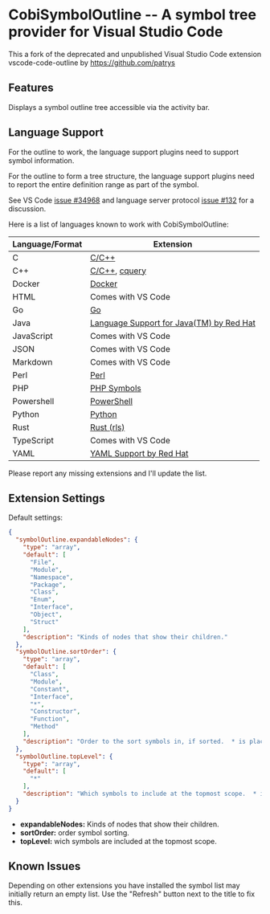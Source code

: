# CobiSymbolOutline -- A symbol tree provider for Visual Studio Code

This a fork of the deprecated and unpublished Visual Studio Code extension vscode-code-outline by https://github.com/patrys

## Features

Displays a symbol outline tree accessible via the activity bar.

## Language Support

For the outline to work, the language support plugins need to support symbol information.

For the outline to form a tree structure, the language support plugins need to report the entire definition range as part of the symbol.

See VS Code [issue #34968](https://github.com/Microsoft/vscode/issues/34968) and language server protocol [issue #132](https://github.com/Microsoft/language-server-protocol/issues/132) for a discussion.

Here is a list of languages known to work with CobiSymbolOutline:

| Language/Format | Extension |
| --- | --- |
| C | [C/C++](https://marketplace.visualstudio.com/items?itemName=ms-vscode.cpptools) |
| C++ | [C/C++](https://marketplace.visualstudio.com/items?itemName=ms-vscode.cpptools), [cquery](https://github.com/cquery-project/vscode-cquery) |
| Docker | [Docker](https://marketplace.visualstudio.com/items?itemName=PeterJausovec.vscode-docker) |
| HTML | Comes with VS Code |
| Go | [Go](https://marketplace.visualstudio.com/items?itemName=ms-vscode.Go) |
| Java | [Language Support for Java(TM) by Red Hat](https://marketplace.visualstudio.com/items?itemName=redhat.java)
| JavaScript | Comes with VS Code |
| JSON | Comes with VS Code |
| Markdown | Comes with VS Code |
| Perl | [Perl](https://marketplace.visualstudio.com/items?itemName=henriiik.vscode-perl) |
| PHP | [PHP Symbols](https://marketplace.visualstudio.com/items?itemName=linyang95.php-symbols) |
| Powershell | [PowerShell](https://marketplace.visualstudio.com/items?itemName=ms-vscode.PowerShell) |
| Python | [Python](https://marketplace.visualstudio.com/items?itemName=ms-python.python) |
| Rust | [Rust (rls)](https://marketplace.visualstudio.com/items?itemName=rust-lang.rust) |
| TypeScript | Comes with VS Code |
| YAML | [YAML Support by Red Hat](https://marketplace.visualstudio.com/items?itemName=redhat.vscode-yaml) |

Please report any missing extensions and I'll update the list.

## Extension Settings

Default settings:

```json
{
  "symbolOutline.expandableNodes": {
    "type": "array",
    "default": [
      "File",
      "Module",
      "Namespace",
      "Package",
      "Class",
      "Enum",
      "Interface",
      "Object",
      "Struct"
    ],
    "description": "Kinds of nodes that show their children."
  },
  "symbolOutline.sortOrder": {
    "type": "array",
    "default": [
      "Class",
      "Module",
      "Constant",
      "Interface",
      "*",
      "Constructor",
      "Function",
      "Method"
    ],
    "description": "Order to the sort symbols in, if sorted.  * is placeholder for all symbols not explicitly listed."
  },
  "symbolOutline.topLevel": {
    "type": "array",
    "default": [
      "*"
    ],
    "description": "Which symbols to include at the topmost scope.  * includes everything."
  }
}
```

- **expandableNodes:** Kinds of nodes that show their children.
- **sortOrder:** order symbol sorting.
- **topLevel:** wich symbols are included at the topmost scope.

## Known Issues

Depending on other extensions you have installed the symbol list may initially return an empty list. Use the "Refresh" button next to the title to fix this.
